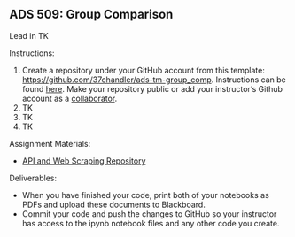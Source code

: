 ## ADS 509: Group Comparison

Lead in TK  

Instructions: 

1. Create a repository under your GitHub account from this template: https://github.com/37chandler/ads-tm-group_comp. Instructions can be found [here](https://docs.github.com/en/repositories/creating-and-managing-repositories/creating-a-repository-from-a-template). Make your repository public or add your instructor’s Github account as a [collaborator](https://docs.github.com/en/account-and-profile/setting-up-and-managing-your-github-user-account/managing-access-to-your-personal-repositories/inviting-collaborators-to-a-personal-repository). 
2. TK
3. TK
4. TK

Assignment Materials:
* [API and Web Scraping Repository](https://github.com/37chandler/ads-tm-group-comp)

Deliverables:
* When you have finished your code, print both of your notebooks as PDFs and upload these documents to Blackboard. 
* Commit your code and push the changes to GitHub so your instructor has access to the ipynb notebook files and any other code you create. 
